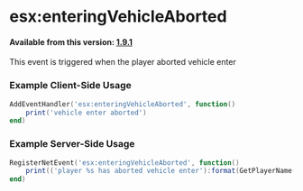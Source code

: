 # esx:enteringVehicleAborted

#### Available from this version: [1.9.1](https://github.com/esx-framework/esx_core/releases/tag/1.9.1)

This event is triggered when the player aborted vehicle enter

### Example Client-Side Usage

```lua
AddEventHandler('esx:enteringVehicleAborted', function()
	print('vehicle enter aborted')
end)
```

### Example Server-Side Usage

```lua
RegisterNetEvent('esx:enteringVehicleAborted', function()
	print(('player %s has aborted vehicle enter'):format(GetPlayerName(source)))
end)
```
